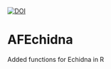 [![DOI](https://zenodo.org/badge/115507374.svg)](https://zenodo.org/badge/latestdoi/115507374)

# AFEchidna
Added functions for Echidna in R
